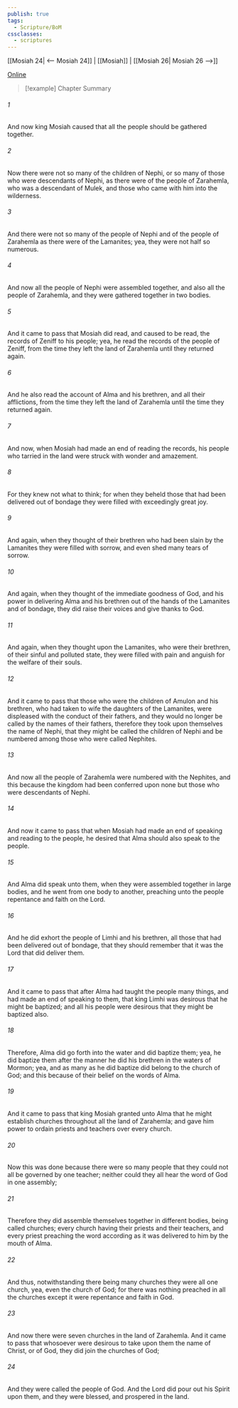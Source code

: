 ```yaml
---
publish: true
tags:
  - Scripture/BoM
cssclasses:
  - scriptures
---
```

[[Mosiah 24| <-- Mosiah 24]] | [[Mosiah]] | [[Mosiah 26| Mosiah 26 -->]]

[Online](https://churchofjesuschrist.org/study/scriptures/bofm/mosiah/25?lang=eng)

>[!example] Chapter Summary
>
###### 1
And now king Mosiah caused that all the people should be gathered together.
###### 2
Now there were not so many of the children of Nephi, or so many of those who were descendants of Nephi, as there were of the people of Zarahemla, who was a descendant of Mulek, and those who came with him into the wilderness.
###### 3
And there were not so many of the people of Nephi and of the people of Zarahemla as there were of the Lamanites; yea, they were not half so numerous.
###### 4
And now all the people of Nephi were assembled together, and also all the people of Zarahemla, and they were gathered together in two bodies.
###### 5
And it came to pass that Mosiah did read, and caused to be read, the records of Zeniff to his people; yea, he read the records of the people of Zeniff, from the time they left the land of Zarahemla until they returned again.
###### 6
And he also read the account of Alma and his brethren, and all their afflictions, from the time they left the land of Zarahemla until the time they returned again.
###### 7
And now, when Mosiah had made an end of reading the records, his people who tarried in the land were struck with wonder and amazement.
###### 8
For they knew not what to think; for when they beheld those that had been delivered out of bondage they were filled with exceedingly great joy.
###### 9
And again, when they thought of their brethren who had been slain by the Lamanites they were filled with sorrow, and even shed many tears of sorrow.
###### 10
And again, when they thought of the immediate goodness of God, and his power in delivering Alma and his brethren out of the hands of the Lamanites and of bondage, they did raise their voices and give thanks to God.
###### 11
And again, when they thought upon the Lamanites, who were their brethren, of their sinful and polluted state, they were filled with pain and anguish for the welfare of their souls.
###### 12
And it came to pass that those who were the children of Amulon and his brethren, who had taken to wife the daughters of the Lamanites, were displeased with the conduct of their fathers, and they would no longer be called by the names of their fathers, therefore they took upon themselves the name of Nephi, that they might be called the children of Nephi and be numbered among those who were called Nephites.
###### 13
And now all the people of Zarahemla were numbered with the Nephites, and this because the kingdom had been conferred upon none but those who were descendants of Nephi.
###### 14
And now it came to pass that when Mosiah had made an end of speaking and reading to the people, he desired that Alma should also speak to the people.
###### 15
And Alma did speak unto them, when they were assembled together in large bodies, and he went from one body to another, preaching unto the people repentance and faith on the Lord.
###### 16
And he did exhort the people of Limhi and his brethren, all those that had been delivered out of bondage, that they should remember that it was the Lord that did deliver them.
###### 17
And it came to pass that after Alma had taught the people many things, and had made an end of speaking to them, that king Limhi was desirous that he might be baptized; and all his people were desirous that they might be baptized also.
###### 18
Therefore, Alma did go forth into the water and did baptize them; yea, he did baptize them after the manner he did his brethren in the waters of Mormon; yea, and as many as he did baptize did belong to the church of God; and this because of their belief on the words of Alma.
###### 19
And it came to pass that king Mosiah granted unto Alma that he might establish churches throughout all the land of Zarahemla; and gave him power to ordain priests and teachers over every church.
###### 20
Now this was done because there were so many people that they could not all be governed by one teacher; neither could they all hear the word of God in one assembly;
###### 21
Therefore they did assemble themselves together in different bodies, being called churches; every church having their priests and their teachers, and every priest preaching the word according as it was delivered to him by the mouth of Alma.
###### 22
And thus, notwithstanding there being many churches they were all one church, yea, even the church of God; for there was nothing preached in all the churches except it were repentance and faith in God.
###### 23
And now there were seven churches in the land of Zarahemla. And it came to pass that whosoever were desirous to take upon them the name of Christ, or of God, they did join the churches of God;
###### 24
And they were called the people of God. And the Lord did pour out his Spirit upon them, and they were blessed, and prospered in the land.



